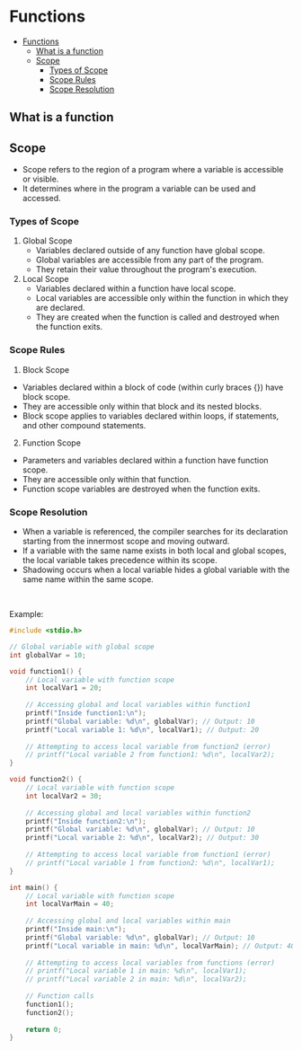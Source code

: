 # Functions

- [Functions](#functions)
  - [What is a function](#what-is-a-function)
  - [Scope](#scope)
    - [Types of Scope](#types-of-scope)
    - [Scope Rules](#scope-rules)
    - [Scope Resolution](#scope-resolution)

## What is a function




## Scope

- Scope refers to the region of a program where a variable is accessible or visible.
- It determines where in the program a variable can be used and accessed.

### Types of Scope
1. Global Scope
   - Variables declared outside of any function have global scope.
   - Global variables are accessible from any part of the program.
   - They retain their value throughout the program's execution.
2. Local Scope
   - Variables declared within a function have local scope.
   - Local variables are accessible only within the function in which they are declared.
   - They are created when the function is called and destroyed when the function exits.

### Scope Rules

1. Block Scope
- Variables declared within a block of code (within curly braces {}) have block scope.
- They are accessible only within that block and its nested blocks.
- Block scope applies to variables declared within loops, if statements, and other compound statements.
2. Function Scope
- Parameters and variables declared within a function have function scope.
- They are accessible only within that function.
- Function scope variables are destroyed when the function exits.


### Scope Resolution
- When a variable is referenced, the compiler searches for its declaration starting from the innermost scope and moving outward.
- If a variable with the same name exists in both local and global scopes, the local variable takes precedence within its scope.
- Shadowing occurs when a local variable hides a global variable with the same name within the same scope.
<br>

Example:

```C
#include <stdio.h>

// Global variable with global scope
int globalVar = 10;

void function1() {
    // Local variable with function scope
    int localVar1 = 20;
    
    // Accessing global and local variables within function1
    printf("Inside function1:\n");
    printf("Global variable: %d\n", globalVar); // Output: 10
    printf("Local variable 1: %d\n", localVar1); // Output: 20
    
    // Attempting to access local variable from function2 (error)
    // printf("Local variable 2 from function1: %d\n", localVar2);
}

void function2() {
    // Local variable with function scope
    int localVar2 = 30;
    
    // Accessing global and local variables within function2
    printf("Inside function2:\n");
    printf("Global variable: %d\n", globalVar); // Output: 10
    printf("Local variable 2: %d\n", localVar2); // Output: 30
    
    // Attempting to access local variable from function1 (error)
    // printf("Local variable 1 from function2: %d\n", localVar1);
}

int main() {
    // Local variable with function scope
    int localVarMain = 40;
    
    // Accessing global and local variables within main
    printf("Inside main:\n");
    printf("Global variable: %d\n", globalVar); // Output: 10
    printf("Local variable in main: %d\n", localVarMain); // Output: 40
    
    // Attempting to access local variables from functions (error)
    // printf("Local variable 1 in main: %d\n", localVar1);
    // printf("Local variable 2 in main: %d\n", localVar2);
    
    // Function calls
    function1();
    function2();
    
    return 0;
}


```